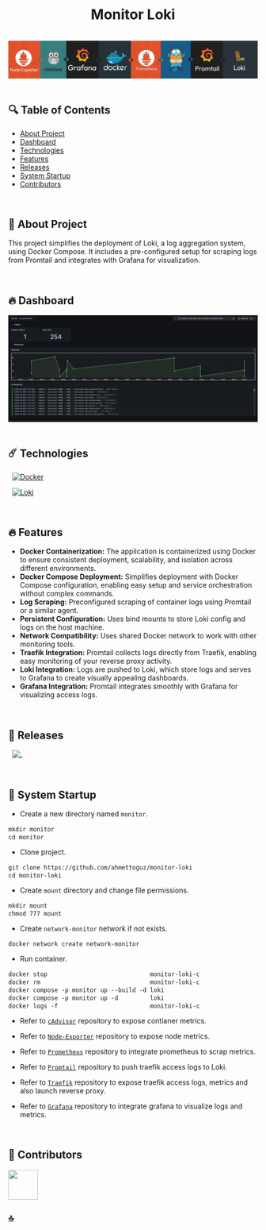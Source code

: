 <h1 id="top" align="center">Monitor Loki</h1>

<br>

<div align="center">
    <img width=auto src="assets/banner/banner.png">
</div>

<br>

## 🔍 Table of Contents

- [About Project](#intro)
- [Dashboard](#dashboard)
- [Technologies](#technologies)
- [Features](#features)
- [Releases](#releases)
- [System Startup](#system-startup)
- [Contributors](#contributors)

<br/>

<h2 id="intro">📌 About Project</h2>

This project simplifies the deployment of Loki, a log aggregation system, using Docker Compose. It includes a pre-configured setup for scraping logs from Promtail and integrates with Grafana for visualization.

<br/>

<h2 id="dashboard">🔥 Dashboard</h2>

<div align="center">
    <img width=800 src="assets/dashboard/dashboard.png">
</div>

<br/>

<h2 id="technologies">☄️ Technologies</h2>

&nbsp; [![Docker](https://img.shields.io/badge/docker-%230db7ed.svg?style=for-the-badge&logo=docker&logoColor=white)](https://www.docker.com)

&nbsp; [![Loki](https://img.shields.io/badge/Loki-F2F4F9?style=for-the-badge&logo=grafana&logoColor=orange&labelColor=F2F4F9)](https://grafana.com/docs/loki/latest/send-data/Loki)

<br/>

<h2 id="features">🔥 Features</h2>

- **Docker Containerization:** The application is containerized using Docker to ensure consistent deployment, scalability, and isolation across different environments.
- **Docker Compose Deployment:** Simplifies deployment with Docker Compose configuration, enabling easy setup and service orchestration without complex commands.
- **Log Scraping:** Preconfigured scraping of container logs using Promtail or a similar agent.
- **Persistent Configuration:** Uses bind mounts to store Loki config and logs on the host machine.
- **Network Compatibility:** Uses shared Docker network to work with other monitoring tools.
- **Traefik Integration:** Promtail collects logs directly from Traefik, enabling easy monitoring of your reverse proxy activity.
- **Loki Integration:** Logs are pushed to Loki, which store logs and serves to Grafana to create visually appealing dashboards.
- **Grafana Integration:** Promtail integrates smoothly with Grafana for visualizing access logs.

<br/>

<h2 id="releases">🚢 Releases</h2>

&nbsp; [![.](https://img.shields.io/badge/1.0.0-233838?style=flat&label=version&labelColor=111727&color=1181A1)](https://github.com/ahmettoguz/monitor-loki/tree/v1.0.0)

<br/>

<h2 id="system-startup">🚀 System Startup</h2>

- Create a new directory named `monitor`.

```
mkdir monitor
cd monitor
```

- Clone project.

```
git clone https://github.com/ahmettoguz/monitor-loki
cd monitor-loki
```

- Create `mount` directory and change file permissions.

```
mkdir mount
chmod 777 mount
```

- Create `network-monitor` network if not exists.

```
docker network create network-monitor
```

- Run container.

```
docker stop                             monitor-loki-c
docker rm                               monitor-loki-c
docker compose -p monitor up --build -d loki
docker compose -p monitor up -d         loki
docker logs -f                          monitor-loki-c
```

- Refer to [`cAdvisor`](https://github.com/ahmettoguz/monitor-cadvisor) repository to expose contianer metrics.

- Refer to [`Node-Exporter`](https://github.com/ahmettoguz/monitor-node-exporter) repository to expose node metrics.

- Refer to [`Prometheus`](https://github.com/ahmettoguz/monitor-prometheus) repository to integrate prometheus to scrap metrics.

- Refer to [`Promtail`](https://github.com/ahmettoguz/monitor-promtail) repository to push traefik access logs to Loki.

- Refer to [`Traefik`](https://github.com/ahmettoguz/core-traefik) repository to expose traefik access logs, metrics and also launch reverse proxy.

- Refer to [`Grafana`](https://github.com/ahmettoguz/monitor-grafana) repository to integrate grafana to visualize logs and metrics.

<br/>

<h2 id="contributors">👥 Contributors</h2>

<a href="https://github.com/ahmettoguz" target="_blank"><img width=60 height=60 src="https://avatars.githubusercontent.com/u/101711642?v=4"></a>

### [🔝](#top)

